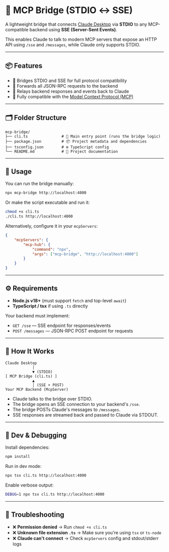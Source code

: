 # 🔌 MCP Bridge (STDIO ↔ SSE)

A lightweight bridge that connects [Claude Desktop](https://www.anthropic.com/index/claude-desktop) via **STDIO** to any MCP-compatible backend using **SSE (Server-Sent Events)**.

This enables Claude to talk to modern MCP servers that expose an HTTP API using `/sse` and `/messages`, while Claude only supports STDIO.

---

## 📦 Features

- 🌉 Bridges STDIO and SSE for full protocol compatibility
- 📨 Forwards all JSON-RPC requests to the backend
- 🔁 Relays backend responses and events back to Claude
- 🔧 Fully compatible with the [Model Context Protocol (MCP)](https://modelcontextprotocol.io)

---

## 🗂️ Folder Structure

```plaintext
mcp-bridge/
├── cli.ts               # 🧠 Main entry point (runs the bridge logic)
├── package.json         # 📦 Project metadata and dependencies
├── tsconfig.json        # ⚙️ TypeScript config
└── README.md            # 📖 Project documentation
```

---

## 🚀 Usage

You can run the bridge manually:

```bash
npx mcp-bridge http://localhost:4000
```

Or make the script executable and run it:

```bash
chmod +x cli.ts
./cli.ts http://localhost:4000
```

Alternatively, configure it in your `mcpServers`:

```json
{
    "mcpServers": {
        "mcp-hub": {
            "command": "npx",
            "args": ["mcp-bridge", "http://localhost:4000"]
        }
    }
}
```

---

## ⚙️ Requirements

- **Node.js v18+** (must support `fetch` and top-level `await`)
- **TypeScript / tsx** if using `.ts` directly

Your backend must implement:

- `GET /sse` — SSE endpoint for responses/events
- `POST /messages` — JSON-RPC POST endpoint for requests

---

## 🧠 How It Works

```plaintext
Claude Desktop
            │
            ▼ (STDIO)
[ MCP Bridge (cli.ts) ]
            ▲
            │ (SSE + POST)
Your MCP Backend (McpServer)
```

- Claude talks to the bridge over STDIO.
- The bridge opens an SSE connection to your backend's `/sse`.
- The bridge POSTs Claude's messages to `/messages`.
- SSE responses are streamed back and passed to Claude via STDOUT.

---

## 🧪 Dev & Debugging

Install dependencies:

```bash
npm install
```

Run in dev mode:

```bash
npx tsx cli.ts http://localhost:4000
```

Enable verbose output:

```bash
DEBUG=1 npx tsx cli.ts http://localhost:4000
```

---

## 🧯 Troubleshooting

- ❌ **Permission denied** → Run `chmod +x cli.ts`
- ❌ **Unknown file extension `.ts`** → Make sure you're using `tsx` or `ts-node`
- ❌ **Claude can't connect** → Check `mcpServers` config and stdout/stderr logs
